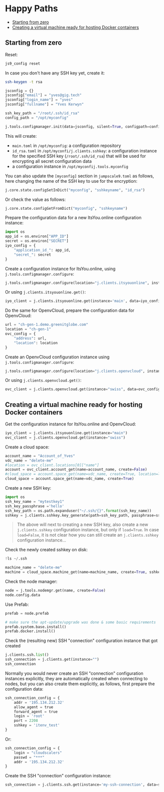 # Happy Paths

- [Starting from zero](#from-zero)
- [Creating a virtual machine ready for hosting Docker containers](#create-vm)


<a id="from-zero"></a>
## Starting from zero

Reset:
```bash
js9_config reset
```

In case you don't have any SSH key yet, create it:
```bash
ssh-keygen -t rsa
```

```python
jsconfig = {}
jsconfig["email"] = "yves@gig.tech"
jsconfig["login_name"] = "yves"
jsconfig["fullname"] = "Yves Kerwyn"

ssh_key_path = "/root/.ssh/id_rsa"
config_path = "/opt/myconfig"

j.tools.configmanager.init(data=jsconfig, silent=True, configpath=config_path, keypath=ssh_key_path)
```

This will create:
- `main.toml` in `/opt/myconfig`: a configuration repository 
- `id_rsa.toml` in `/opt/myconfi/j.clients.sshkey`: a configuration instance for the specified SSH key (`/root/.ssh/id_rsa`) that will be used for encrypting all secret configuration data 
- a configuration instance in `/opt/myconfij.tools.myconfig` 


You can also update the `[myconfig]` section in `jumpscale9.toml` as follows, here changing the name of the SSH key to use for the encryption:
```python
j.core.state.configSetInDict("myconfig", "sshkeyname", "id_rsa")
```

Or check the value as follows:
```python
j.core.state.configGetFromDict("myconfig", "sshkeyname") 
```

Prepare the configuration data for a new ItsYou.online configuration instance:
```python
import os
app_id = os.environ["APP_ID"]
secret = os.environ["SECRET"]
iyo_config = {
    "application_id_": app_id,
    "secret_": secret
}
```

Create a configuration instance for ItsYou.online, using `j.tools.configmanager.configure`:
```python
j.tools.configmanager.configure(location="j.clients.itsyouonline", instance="main", data=iyo_config)
```

Or using `j.clients.itsyouonline.get()`:
```python
iyo_client = j.clients.itsyouonline.get(instance='main', data=iyo_config, create=True, die=True, interactive=False)
```

Do the same for OpenvCloud, prepare the configuration data for OpenvCloud:
```python
url = "ch-gen-1.demo.greenitglobe.com"
location = "ch-gen-1"
ovc_config = {
    "address": url,
    "location": location
}
```

Create an OpenvCloud configuration instance using `j.tools.configmanager.configure`:
```python
j.tools.configmanager.configure(location="j.clients.openvcloud", instance="swiss", data=ovc_config)
```

Or using `j.clients.openvcloud.get()`:
```python
ovc_client = j.clients.openvcloud.get(instance="swiss", data=ovc_config, create=True, die=True, interactive=False)
```

<a id="create-vm"></a>
## Creating a virtual machine ready for hosting Docker containers

Get the configuration instance for ItsYou.online and OpenvCloud:
```python
iyo_client = j.clients.itsyouonline.get(instance="main")
ovc_client = j.clients.openvcloud.get(instance="swiss")
```

Create a cloud space:
```python
account_name = "Account_of_Yves"
vdc_name = "delete-me"
#location = ovc_client.locations[0]["name"]
account = ovc_client.account_get(name=account_name, create=False)
#cloud_space = account.space_get(name=vdc_name, create=True, location=location)
cloud_space = account.space_get(name=vdc_name, create=True)
```

Create a new SSH key:
```python
import os
ssh_key_name = "mytestkey1"
ssh_key_passphrase ='hello'
ssh_key_path = os.path.expanduser("~/.ssh/{}".format(ssh_key_name))
sshkey = j.clients.sshkey.key_generate(path=ssh_key_path, passphrase=ssh_key_passphrase, overwrite=False, load=True, returnObj=True)
```

> The above will next to creating a new SSH key, also create a new `j.clients.sshkey` configuration instance, but only if `load=True`.
> In case `load=False`, it is not clear how you can still create an `j.clients.sshkey` configuration instance...

Check the newly created sshkey on disk:
```python
!ls ~/.ssh 
```

```python
machine_name = "delete-me"
machine = cloud_space.machine_get(name=machine_name, create=True, sshkeyname=ssh_key_name)
```

Check the node manager:
```python
node = j.tools.nodemgr.get(name, create=False)
node.config.data
```

Use Prefab:
```python
prefab = node.prefab

# make sure the apt-update/upgrade was done & some basic requirements
prefab.system.base.install()
prefab.docker.install()
```

Check the (resulting new) SSH "connection" configuration instance that got created
```python
j.clients.ssh.list()
ssh_connection = j.clients.get(instance="")
ssh_connection
```

Normally you would never create an SSH "connection" configuration instances explicitly, they are automatically created when connecting to nodes, but you can also create them explicitly, as follows, first prepare the configuration data:
```python
ssh_connection_config = {
    addr = '195.134.212.32'
    allow_agent = true
    forward_agent = true    
    login = 'root'    
    port = 2208    
    sshkey = 'itenv_test'
}
```

Or:
```python
ssh_connection_config = {
    login = "cloudscalers"
    passwd = "***"
    addr = '195.134.212.32'
}
```

Create the SSH "connection" configuration instance:
```python
ssh_connection = j.clients.ssh.get(instance='my-ssh-connection', data=ssh_connection_config, create=True, die=True, interactive=False)
```

